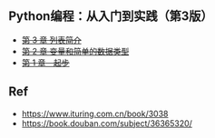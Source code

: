 ## Python编程：从入门到实践（第3版）


* ~~[第 3 章 列表简介](./03/)~~
* ~~[第 2 章 变量和简单的数据类型](./02/)~~
* ~~[第 1 章　起步](./01)~~

## Ref


* <https://www.ituring.com.cn/book/3038>
* <https://book.douban.com/subject/36365320/>